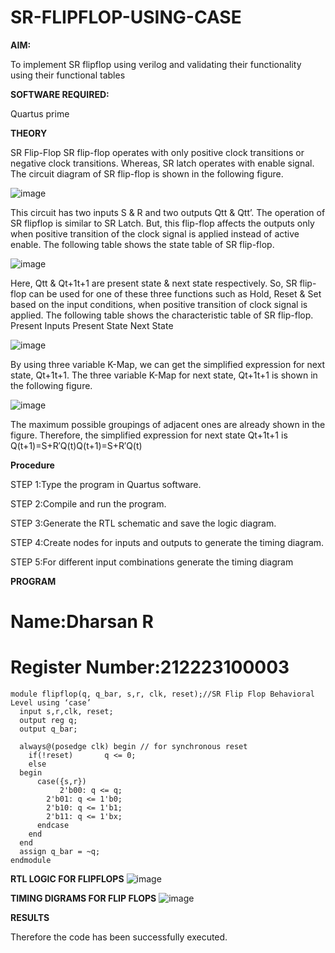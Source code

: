 # SR-FLIPFLOP-USING-CASE

**AIM:**

To implement  SR flipflop using verilog and validating their functionality using their functional tables

**SOFTWARE REQUIRED:**

Quartus prime

**THEORY**

SR Flip-Flop SR flip-flop operates with only positive clock transitions or negative clock transitions. Whereas, SR latch operates with enable signal. The circuit diagram of SR flip-flop is shown in the following figure.

![image](https://github.com/naavaneetha/SR-FLIPFLOP-USING-CASE/assets/154305477/0f710028-ad52-4d3e-9276-8714cf023a25)

 
This circuit has two inputs S & R and two outputs Qtt & Qtt’. The operation of SR flipflop is similar to SR Latch. But, this flip-flop affects the outputs only when positive transition of the clock signal is applied instead of active enable. The following table shows the state table of SR flip-flop.

![image](https://github.com/naavaneetha/SR-FLIPFLOP-USING-CASE/assets/154305477/dabfc4f4-87e3-4cbc-9472-f89ee1b5ed30)

 
Here, Qtt & Qt+1t+1 are present state & next state respectively. So, SR flip-flop can be used for one of these three functions such as Hold, Reset & Set based on the input conditions, when positive transition of clock signal is applied. The following table shows the characteristic table of SR flip-flop. Present Inputs Present State Next State

![image](https://github.com/naavaneetha/SR-FLIPFLOP-USING-CASE/assets/154305477/dd90d16c-aec5-4290-a586-e2346b1e9eb5)

 
By using three variable K-Map, we can get the simplified expression for next state, Qt+1t+1. The three variable K-Map for next state, Qt+1t+1 is shown in the following figure.

![image](https://github.com/naavaneetha/SR-FLIPFLOP-USING-CASE/assets/154305477/473efad6-d70b-4ca7-aeb7-898bbfca319f)

 
The maximum possible groupings of adjacent ones are already shown in the figure. Therefore, the simplified expression for next state Qt+1t+1 is Q(t+1)=S+R′Q(t)Q(t+1)=S+R′Q(t)

**Procedure**

STEP 1:Type the program in Quartus software.

STEP 2:Compile and run the program.

STEP 3:Generate the RTL schematic and save the logic diagram.

STEP 4:Create nodes for inputs and outputs to generate the timing diagram.

STEP 5:For different input combinations generate the timing diagram

**PROGRAM**

# Name:Dharsan R
# Register Number:212223100003
```
module flipflop(q, q_bar, s,r, clk, reset);//SR Flip Flop Behavioral Level using ‘case’ 
  input s,r,clk, reset;
  output reg q;
  output q_bar;
 
  always@(posedge clk) begin // for synchronous reset
    if(!reset)       q <= 0;
    else 
  begin
      case({s,r})       
	       2'b00: q <= q;		  
        2'b01: q <= 1'b0;
        2'b10: q <= 1'b1;		 
        2'b11: q <= 1'bx;                     
      endcase
    end
  end
  assign q_bar = ~q;
endmodule
```

**RTL LOGIC FOR FLIPFLOPS**
![image](https://github.com/Dharsanrameshkumar/SR-FLIPFLOP-USING-CASE/assets/144870430/e5aa8a3c-a492-4be9-8e26-b134c118fade)


**TIMING DIGRAMS FOR FLIP FLOPS**
![image](https://github.com/Dharsanrameshkumar/SR-FLIPFLOP-USING-CASE/assets/144870430/9b92c131-0796-4b88-806e-51b6ddb2035e)


**RESULTS**

Therefore the code has been successfully executed.
